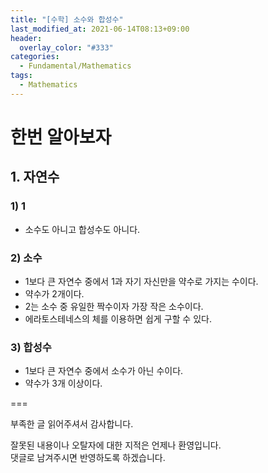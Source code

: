 ```yaml
---
title: "[수학] 소수와 합성수"
last_modified_at: 2021-06-14T08:13+09:00
header:
  overlay_color: "#333"
categories:
  - Fundamental/Mathematics
tags:
  - Mathematics
---
```


# 한번 알아보자

## 1. 자연수

### 1) 1
- 소수도 아니고 합성수도 아니다.

### 2) 소수
- 1보다 큰 자연수 중에서 1과 자기 자신만을 약수로 가지는 수이다.
- 약수가 2개이다.
- 2는 소수 중 유일한 짝수이자 가장 작은 소수이다.
- 에라토스테네스의 체를 이용하면 쉽게 구할 수 있다.

### 3) 합성수
- 1보다 큰 자연수 중에서 소수가 아닌 수이다.
- 약수가 3개 이상이다.

===

부족한 글 읽어주셔서 감사합니다.

잘못된 내용이나 오탈자에 대한 지적은 언제나 환영입니다.  
댓글로 남겨주시면 반영하도록 하겠습니다.
